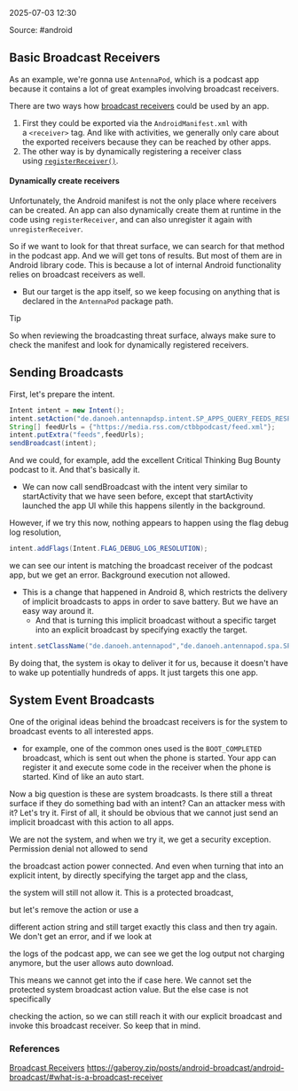 
2025-07-03 12:30

Source: #android 
## Basic Broadcast Receivers

As an example, we're gonna use `AntennaPod`, which is a podcast app because it contains a lot of great examples involving broadcast receivers.

There are two ways how [broadcast receivers](https://developer.android.com/reference/android/content/BroadcastReceiver) could be used by an app. 
1. First they could be exported via the `AndroidManifest.xml` with a `<receiver>` tag. And like with activities, we generally only care about the exported receivers because they can be reached by other apps. 
2. The other way is by dynamically registering a receiver class using [`registerReceiver()`](https://developer.android.com/reference/android/content/Context#registerReceiver\(android.content.BroadcastReceiver,%20android.content.IntentFilter\)).

#### Dynamically create receivers

Unfortunately, the Android manifest is not the only place where receivers can be created. An app can also dynamically create them at runtime in the code using `registerReceiver`, and can also unregister it again with `unregisterReceiver`.

So if we want to look for that threat surface, we can search for that method in the podcast app. And we will get tons of results. But most of them are in Android library code. This is because a lot of internal Android functionality relies on broadcast receivers as well.
- But our target is the app itself, so we keep focusing on anything that is declared in the `AntennaPod` package path.

> [!tip]
> So when reviewing the broadcasting threat surface, always make sure to check the manifest and look for dynamically registered receivers.

## Sending Broadcasts

First, let's prepare the intent.
```java
Intent intent = new Intent();
intent.setAction("de.danoeh.antennapdsp.intent.SP_APPS_QUERY_FEEDS_RESPONSE");
String[] feedUrls = {"https://media.rss.com/ctbbpodcast/feed.xml"};
intent.putExtra("feeds",feedUrls);
sendBroadcast(intent);
```

And we could, for example, add the excellent Critical Thinking Bug Bounty podcast to it. And that's basically it. 
- We can now call sendBroadcast with the intent very similar to startActivity that we have seen before, except that startActivity launched the app Ul while this happens silently in the background.

However, if we try this now, nothing appears to happen using the flag debug log resolution,
```java
intent.addFlags(Intent.FLAG_DEBUG_LOG_RESOLUTION);
```

we can see our intent is matching the broadcast receiver of the podcast app, but we get an error. Background execution not allowed.
- This is a change that happened in Android 8, which restricts the delivery of implicit broadcasts to apps in order to save battery. But we have an easy way around it.
	- And that is turning this implicit broadcast without a specific target into an explicit broadcast by specifying exactly the target.
```java
intent.setClassName("de.danoeh.antennapod","de.danoeh.antennapod.spa.SPARecceiver");
```

By doing that, the system is okay to deliver it for us, because it doesn't have to wake up potentially hundreds of apps. It just targets this one app.

## System Event Broadcasts

One of the original ideas behind the broadcast receivers is for the system to broadcast events to all interested apps. 
- for example, one of the common ones used is the `BOOT_COMPLETED` broadcast, which is sent out when the phone is started. Your app can register it and execute some code in the receiver when the phone is started. Kind of like an auto start. 

Now a big question is these are system broadcasts. Is there still a threat surface if they do something bad with an intent? Can an attacker mess with it? Let's try it. First of all, it should be obvious that we cannot just send an implicit broadcast with this action to all apps.

We are not the system, and when we try it, we get a security exception. Permission denial not allowed to send

the broadcast action power connected. And even when turning that into an explicit intent, by directly specifying the target app and the class,

the system will still not allow it. This is a protected broadcast,

but let's remove the action or use a

different action string and still target exactly this class and then try again. We don't get an error, and if we look at

the logs of the podcast app, we can see we get the log output not charging anymore, but the user allows auto download.

This means we cannot get into the if case here. We cannot set the protected system broadcast action value. But the else case is not specifically

checking the action, so we can still reach it with our explicit broadcast and invoke this broadcast receiver. So keep that in mind.
### References
[Broadcast Receivers](https://app.hextree.io/courses/broadcast-receivers/broadcast-threat-surface)
https://gaberoy.zip/posts/android-broadcast/android-broadcast/#what-is-a-broadcast-receiver 